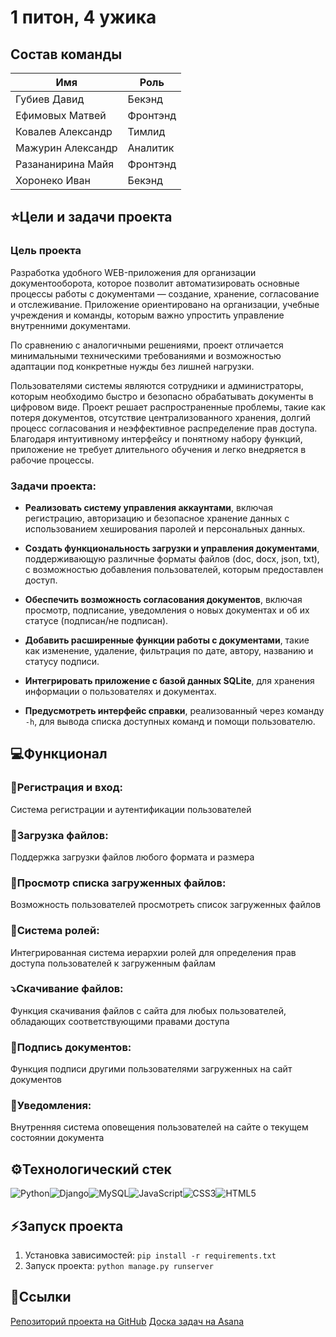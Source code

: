
# 1 питон, 4 ужика
## Состав команды
| **Имя**           | **Роль** |
| ----------------- | -------- |
| Губиев Давид      | Бекэнд   |
| Ефимовых Матвей   | Фронтэнд |
| Ковалев Александр | Тимлид   |
| Мажурин Александр | Аналитик |
| Разананирина Майя | Фронтэнд |
| Хоронеко Иван     | Бекэнд   |
## ⭐Цели и задачи проекта
### **Цель проекта** 
Разработка удобного WEB-приложения для организации документооборота, которое позволит автоматизировать основные процессы работы с документами — создание, хранение, согласование и отслеживание. Приложение ориентировано на организации, учебные учреждения и команды, которым важно упростить управление внутренними документами. 

По сравнению с аналогичными решениями, проект отличается минимальными техническими требованиями и возможностью адаптации под конкретные нужды без лишней нагрузки. 

Пользователями системы являются сотрудники и администраторы, которым необходимо быстро и безопасно обрабатывать документы в цифровом виде. Проект решает распространенные проблемы, такие как потеря документов, отсутствие централизованного хранения, долгий процесс согласования и неэффективное распределение прав доступа. Благодаря интуитивному интерфейсу и понятному набору функций, приложение не требует длительного обучения и легко внедряется в рабочие процессы.

### **Задачи проекта:**

- **Реализовать систему управления аккаунтами**, включая регистрацию, авторизацию и безопасное хранение данных с использованием хеширования паролей и персональных данных.

- **Создать функциональность загрузки и управления документами**, поддерживающую различные форматы файлов (doc, docx, json, txt), с возможностью добавления пользователей, которым предоставлен доступ.

- **Обеспечить возможность согласования документов**, включая просмотр, подписание, уведомления о новых документах и об их статусе (подписан/не подписан).

- **Добавить расширенные функции работы с документами**, такие как изменение, удаление, фильтрация по дате, автору, названию и статусу подписи.

- **Интегрировать приложение с базой данных SQLite**, для хранения информации о пользователях и документах.

- **Предусмотреть интерфейс справки**, реализованный через команду `-h`, для вывода списка доступных команд и помощи пользователю.

## 💻Функционал 
### 🔑**Регистрация и вход:** 
Система регистрации и аутентификации пользователей
### 📁**Загрузка файлов:** 
Поддержка загрузки файлов любого формата и размера
### 📄**Просмотр списка загруженных файлов:**
Возможность пользователей просмотреть список загруженных файлов
### 👑**Система ролей:**
Интегрированная система иерархии ролей для определения прав доступа пользователей к загруженным файлам
### ⤵️**Скачивание файлов:**
Функция скачивания файлов с сайта для любых пользователей, обладающих соответствующими правами доступа
### 📝**Подпись документов:**
Функция подписи другими пользователями загруженных на сайт документов
### 🔔**Уведомления:**
Внутренняя система оповещения пользователей на сайте о текущем состоянии документа

## ⚙️Технологический стек

![Python](https://img.shields.io/badge/python-3670A0?style=for-the-badge&logo=python&logoColor=ffdd54)![Django](https://img.shields.io/badge/django-%23092E20.svg?style=for-the-badge&logo=django&logoColor=white)![MySQL](https://img.shields.io/badge/mysql-4479A1.svg?style=for-the-badge&logo=mysql&logoColor=white)![JavaScript](https://img.shields.io/badge/javascript-%23323330.svg?style=for-the-badge&logo=javascript&logoColor=%23F7DF1E)![CSS3](https://img.shields.io/badge/css3-%231572B6.svg?style=for-the-badge&logo=css3&logoColor=white)![HTML5](https://img.shields.io/badge/html5-%23E34F26.svg?style=for-the-badge&logo=html5&logoColor=white)

## ⚡Запуск проекта
1. Установка зависимостей: 
   `pip install -r requirements.txt`
2. Запуск проекта:
   `python manage.py runserver`
## 🔗Ссылки

[Репозиторий проекта на GitHub](https://github.com/nev1xta/1python-4grass)
[Доска задач на Asana](https://app.asana.com/1/1209905235293618/project/1209905012845379/list/1209905016109805)
